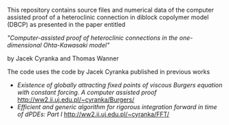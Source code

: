 <p>This repository contains source files and numerical data of the computer assisted proof of a heteroclinic 
connection in diblock copolymer model (DBCP) as presented in the paper entitled </p>

<p><i>"Computer-assisted proof of heteroclinic connections in the one-dimensional Ohta-Kawasaki model"</i></p>

<p>by Jacek Cyranka and Thomas Wanner</p>

<p>The code uses the code by Jacek Cyranka published in previous works
<ul>
<li>
<i>Existence of globally attracting fixed points of viscous Burgers equation with constant forcing. A computer assisted proof</i>
<a href="http://ww2.ii.uj.edu.pl/~cyranka/Burgers/">http://ww2.ii.uj.edu.pl/~cyranka/Burgers/</a>
</li>
<li>
<i>Efficient and generic algorithm for rigorous integration forward in time of dPDEs: Part I</i> 
<a href="http://ww2.ii.uj.edu.pl/~cyranka/FFT/">http://ww2.ii.uj.edu.pl/~cyranka/FFT/</a>
</li>
</ul>
</p>